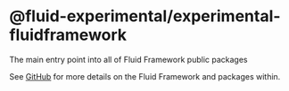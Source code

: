 # @fluid-experimental/experimental-fluidframework

The main entry point into all of Fluid Framework public packages

See [GitHub](https://github.com/microsoft/FluidFramework) for more details on the Fluid Framework and packages within.
